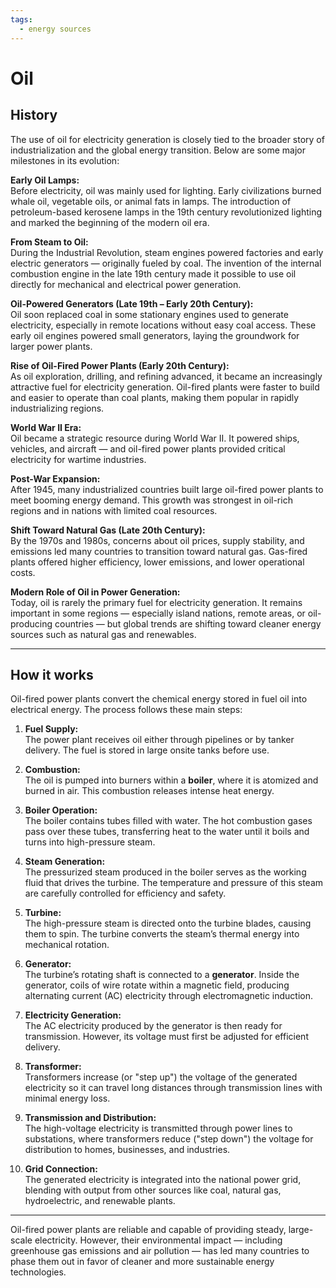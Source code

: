 ```yaml
---
tags:
  - energy sources
---
```


# Oil

## History

The use of oil for electricity generation is closely tied to the broader story of industrialization and the global energy transition. Below are some major milestones in its evolution:

**Early Oil Lamps:**  
Before electricity, oil was mainly used for lighting. Early civilizations burned whale oil, vegetable oils, or animal fats in lamps. The introduction of petroleum-based kerosene lamps in the 19th century revolutionized lighting and marked the beginning of the modern oil era.

**From Steam to Oil:**  
During the Industrial Revolution, steam engines powered factories and early electric generators — originally fueled by coal. The invention of the internal combustion engine in the late 19th century made it possible to use oil directly for mechanical and electrical power generation.

**Oil-Powered Generators (Late 19th – Early 20th Century):**  
Oil soon replaced coal in some stationary engines used to generate electricity, especially in remote locations without easy coal access. These early oil engines powered small generators, laying the groundwork for larger power plants.

**Rise of Oil-Fired Power Plants (Early 20th Century):**  
As oil exploration, drilling, and refining advanced, it became an increasingly attractive fuel for electricity generation. Oil-fired plants were faster to build and easier to operate than coal plants, making them popular in rapidly industrializing regions.

**World War II Era:**  
Oil became a strategic resource during World War II. It powered ships, vehicles, and aircraft — and oil-fired power plants provided critical electricity for wartime industries.

**Post-War Expansion:**  
After 1945, many industrialized countries built large oil-fired power plants to meet booming energy demand. This growth was strongest in oil-rich regions and in nations with limited coal resources.

**Shift Toward Natural Gas (Late 20th Century):**  
By the 1970s and 1980s, concerns about oil prices, supply stability, and emissions led many countries to transition toward natural gas. Gas-fired plants offered higher efficiency, lower emissions, and lower operational costs.

**Modern Role of Oil in Power Generation:**  
Today, oil is rarely the primary fuel for electricity generation. It remains important in some regions — especially island nations, remote areas, or oil-producing countries — but global trends are shifting toward cleaner energy sources such as natural gas and renewables.

---

## How it works

Oil-fired power plants convert the chemical energy stored in fuel oil into electrical energy. The process follows these main steps:

1. **Fuel Supply:**  
   The power plant receives oil either through pipelines or by tanker delivery. The fuel is stored in large onsite tanks before use.

2. **Combustion:**  
   The oil is pumped into burners within a **boiler**, where it is atomized and burned in air. This combustion releases intense heat energy.

3. **Boiler Operation:**  
   The boiler contains tubes filled with water. The hot combustion gases pass over these tubes, transferring heat to the water until it boils and turns into high-pressure steam.

4. **Steam Generation:**  
   The pressurized steam produced in the boiler serves as the working fluid that drives the turbine. The temperature and pressure of this steam are carefully controlled for efficiency and safety.

5. **Turbine:**  
   The high-pressure steam is directed onto the turbine blades, causing them to spin. The turbine converts the steam’s thermal energy into mechanical rotation.

6. **Generator:**  
   The turbine’s rotating shaft is connected to a **generator**. Inside the generator, coils of wire rotate within a magnetic field, producing alternating current (AC) electricity through electromagnetic induction.

7. **Electricity Generation:**  
   The AC electricity produced by the generator is then ready for transmission. However, its voltage must first be adjusted for efficient delivery.

8. **Transformer:**  
   Transformers increase (or "step up") the voltage of the generated electricity so it can travel long distances through transmission lines with minimal energy loss.

9. **Transmission and Distribution:**  
   The high-voltage electricity is transmitted through power lines to substations, where transformers reduce ("step down") the voltage for distribution to homes, businesses, and industries.

10. **Grid Connection:**  
    The generated electricity is integrated into the national power grid, blending with output from other sources like coal, natural gas, hydroelectric, and renewable plants.

---

Oil-fired power plants are reliable and capable of providing steady, large-scale electricity. However, their environmental impact — including greenhouse gas emissions and air pollution — has led many countries to phase them out in favor of cleaner and more sustainable energy technologies.
